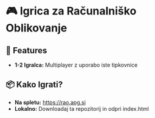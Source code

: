 # 🎮 Igrica za Računalniško Oblikovanje

## 🚀 Features
- **1-2 Igralca:** Multiplayer z uporabo iste tipkovnice

## 📦 Kako Igrati?
- **Na spletu:** https://rao.apg.si
- **Lokalno:** Downloadaj ta repozitorij in odpri index.html
